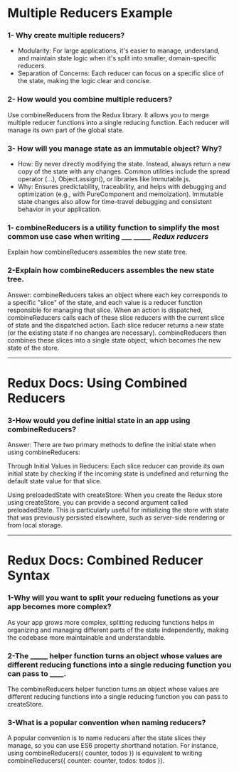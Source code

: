 # Multiple Reducers Example

### 1- Why create multiple reducers?

- Modularity: For large applications, it's easier to manage, understand, and maintain state logic when it's split into smaller, domain-specific reducers.
- Separation of Concerns: Each reducer can focus on a specific slice of the state, making the logic clear and concise.

### 2- How would you combine multiple reducers?

Use combineReducers from the Redux library. It allows you to merge multiple reducer functions into a single reducing function. Each reducer will manage its own part of the global state.

### 3- How will you manage state as an immutable object? Why?

- How: By never directly modifying the state. Instead, always return a new copy of the state with any changes. Common utilities include the spread operator (...), Object.assign(), or libraries like Immutable.js.
- Why: Ensures predictability, traceability, and helps with debugging and optimization (e.g., with PureComponent and memoization). Immutable state changes also allow for time-travel debugging and consistent behavior in your application.


### 1- combineReducers is a utility function to simplify the most common use case when writing ___ _____ *Redux reducers* 

Explain how combineReducers assembles the new state tree.

### 2-Explain how combineReducers assembles the new state tree.

Answer: combineReducers takes an object where each key corresponds to a specific "slice" of the state, and each value is a reducer function responsible for managing that slice. When an action is dispatched, combineReducers calls each of these slice reducers with the current slice of state and the dispatched action. Each slice reducer returns a new state (or the existing state if no changes are necessary). combineReducers then combines these slices into a single state object, which becomes the new state of the store.

*** 
# Redux Docs: Using Combined Reducers


### 3-How would you define initial state in an app using combineReducers?

Answer: There are two primary methods to define the initial state when using combineReducers:

Through Initial Values in Reducers: Each slice reducer can provide its own initial state by checking if the incoming state is undefined and returning the default state value for that slice.

Using preloadedState with createStore: When you create the Redux store using createStore, you can provide a second argument called preloadedState. This is particularly useful for initializing the store with state that was previously persisted elsewhere, such as server-side rendering or from local storage.

***

# Redux Docs: Combined Reducer Syntax



### 1-Why will you want to split your reducing functions as your app becomes more complex?
As your app grows more complex, splitting reducing functions helps in organizing and managing different parts of the state independently, making the codebase more maintainable and understandable.

### 2-The _____ helper function turns an object whose values are different reducing functions into a single reducing function you can pass to ____.
 The combineReducers helper function turns an object whose values are different reducing functions into a single reducing function you can pass to createStore.

### 3-What is a popular convention when naming reducers?
A popular convention is to name reducers after the state slices they manage, so you can use ES6 property shorthand notation. For instance, using combineReducers({ counter, todos }) is equivalent to writing combineReducers({ counter: counter, todos: todos }).


